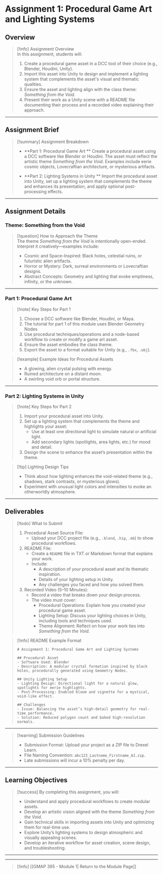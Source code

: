# Assignment 1: Procedural Game Art and Lighting Systems

## Overview

> [!info] Assignment Overview  
> In this assignment, students will:
> 
> 1. Create a procedural game asset in a DCC tool of their choice (e.g., Blender, Houdini, Unity).
> 2. Import this asset into Unity to design and implement a lighting system that complements the asset's visual and thematic qualities.
> 3. Ensure the asset and lighting align with the class theme: _Something from the Void_.
> 4. Present their work as a Unity scene with a README file documenting their process and a recorded video explaining their approach.

---

## Assignment Brief

> [!summary] Assignment Breakdown
> 
> - **Part 1: Procedural Game Art ** 
>     Create a procedural asset using a DCC software like Blender or Houdini. The asset must reflect the artistic theme _Something from the Void_. 
> 	    Examples include eerie cosmic objects, Lovecraftian architecture, or mysterious artifacts.
>     
> - **Part 2: Lighting Systems in Unity ** 
>     Import the procedural asset into Unity, set up a lighting system that complements the theme and enhances its presentation, and apply optional post-processing effects.
>     

---

## Assignment Details

### Theme: Something from the Void

> [!question] How to Approach the Theme  
> The theme _Something from the Void_ is intentionally open-ended. Interpret it creatively—examples include:
> 
> - Cosmic and Space-Inspired: Black holes, celestial ruins, or futuristic alien artifacts.
> - Horror or Mystery: Dark, surreal environments or Lovecraftian designs.
> - Abstract Concepts: Geometry and lighting that evoke emptiness, infinity, or the unknown.

---

### Part 1: Procedural Game Art

> [!note] Key Steps for Part 1
> 
> 1. Choose a DCC software like Blender, Houdini, or Maya.
> 	1. The tutorial for part 1 of this module uses Blender Geometry Nodes
> 2. Use procedural techniques/operations and a node-based workflow to create or modify a game art asset.
> 3. Ensure the asset embodies the class theme.
> 4. Export the asset to a format suitable for Unity (e.g., `.fbx`, `.obj`).

> [!example] Example Ideas for Procedural Assets
> 
> - A glowing, alien crystal pulsing with energy.
> - Ruined architecture on a distant moon.
> - A swirling void orb or portal structure.

---

### Part 2: Lighting Systems in Unity

> [!note] Key Steps for Part 2
> 
> 1. Import your procedural asset into Unity.
> 2. Set up a lighting system that complements the theme and highlights your asset:
>     - Use at least one directional light to simulate natural or artificial light.
>     - Add secondary lights (spotlights, area lights, etc.) for mood and detail.
> 3. Design the scene to enhance the asset’s presentation within the theme.

> [!tip] Lighting Design Tips
> 
> - Think about how lighting enhances the void-related theme (e.g., shadows, stark contrasts, or mysterious glows).
> - Experiment with unusual light colors and intensities to evoke an otherworldly atmosphere.

---

## Deliverables

> [!todo] What to Submit
> 
> 1. Procedural Asset Source File:
>     - Upload your DCC project file (e.g., `.blend`, `.hip`, `.mb`) to show procedural workflows.
> 2. README File:
>     - Create a `README` file in TXT or Markdown format that explains your work.
>     - Include:
>         - A description of your procedural asset and its thematic inspiration.
>         - Details of your lighting setup in Unity.
>         - Any challenges you faced and how you solved them.
> 3. Recorded Video (5–10 Minutes):
>     - Record a video that breaks down your design process.
>     - The video must cover:
>         - Procedural Operations: Explain how you created your procedural game asset.
>         - Lighting Setup: Discuss your lighting choices in Unity, including tools and techniques used.
>         - Theme Alignment: Reflect on how your work ties into _Something from the Void_.

> [!info] README Example Format
> 
> ```
> # Assignment 1: Procedural Game Art and Lighting Systems
> 
> ## Procedural Asset
> - Software Used: Blender  
> - Description: A modular crystal formation inspired by black holes, procedurally generated using Geometry Nodes.
> 
> ## Unity Lighting Setup
> - Lighting Design: Directional light for a natural glow, spotlights for eerie highlights.  
> - Post-Processing: Enabled bloom and vignette for a mystical, void-like effect.
> 
> ## Challenges
> - Issue: Balancing the asset’s high-detail geometry for real-time performance.  
> - Solution: Reduced polygon count and baked high-resolution normals.  
> ```

---

> [!warning] Submission Guidelines
> 
> - Submission Format: Upload your project as a ZIP file to Drexel Learn.
> - File Naming Convention: `abc123_Lastname_Firstname_A1.zip`.
> - Late submissions will incur a 10% penalty per day.

---

## Learning Objectives

> [!success] By completing this assignment, you will:
> 
> - Understand and apply procedural workflows to create modular assets.
> - Develop an artistic vision aligned with the theme _Something from the Void_.
> - Gain technical skills in importing assets into Unity and optimizing them for real-time use.
> - Explore Unity’s lighting systems to design atmospheric and visually appealing scenes.
> - Develop an iterative workflow for asset creation, scene design, and troubleshooting.

---
---

>[!info]  [[GMAP 395 - Module 1| Return to the Module Page]]